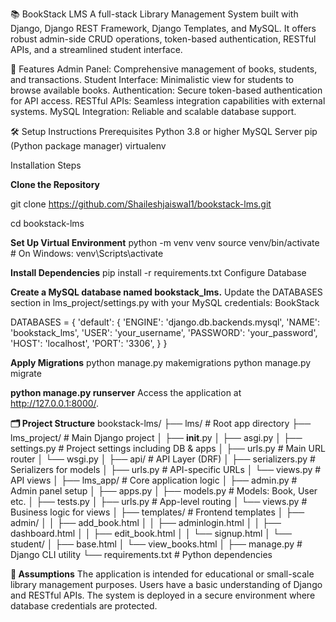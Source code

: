 📚 BookStack LMS
A full-stack Library Management System built with Django, Django REST Framework, Django Templates, and MySQL. It offers robust admin-side CRUD operations, token-based authentication, RESTful APIs, and a streamlined student interface.​

🚀 Features
Admin Panel: Comprehensive management of books, students, and transactions.
Student Interface: Minimalistic view for students to browse available books.
Authentication: Secure token-based authentication for API access.
RESTful APIs: Seamless integration capabilities with external systems.
MySQL Integration: Reliable and scalable database support.​

🛠️ Setup Instructions
Prerequisites
Python 3.8 or higher
MySQL Server
pip (Python package manager)
virtualenv 

Installation Steps

**Clone the Repository**

git clone https://github.com/Shaileshjaiswal1/bookstack-lms.git

cd bookstack-lms

**Set Up Virtual Environment**
python -m venv venv
source venv/bin/activate  # On Windows: venv\Scripts\activate

**Install Dependencies**
pip install -r requirements.txt
Configure Database

**Create a MySQL database named bookstack_lms.**
Update the DATABASES section in lms_project/settings.py with your MySQL credentials:​
BookStack

DATABASES = {
    'default': {
        'ENGINE': 'django.db.backends.mysql',
        'NAME': 'bookstack_lms',
        'USER': 'your_username',
        'PASSWORD': 'your_password',
        'HOST': 'localhost',
        'PORT': '3306',
    }
}


**Apply Migrations**
python manage.py makemigrations
python manage.py migrate

**python manage.py runserver**
Access the application at http://127.0.0.1:8000/.

**🗂️ Project Structure**
bookstack-lms/
├── lms/                           # Root app directory
├── lms_project/                   # Main Django project
│   ├── __init__.py
│   ├── asgi.py
│   ├── settings.py                # Project settings including DB & apps
│   ├── urls.py                    # Main URL router
│   └── wsgi.py
│
├── api/                           # API Layer (DRF)
│   ├── serializers.py             # Serializers for models
│   ├── urls.py                    # API-specific URLs
│   └── views.py                   # API views
│
├── lms_app/                       # Core application logic
│   ├── admin.py                   # Admin panel setup
│   ├── apps.py
│   ├── models.py                  # Models: Book, User etc.
│   ├── tests.py
│   ├── urls.py                    # App-level routing
│   └── views.py                   # Business logic for views
│
├── templates/                     # Frontend templates
│   ├── admin/
│   │   ├── add_book.html
│   │   ├── adminlogin.html
│   │   ├── dashboard.html
│   │   ├── edit_book.html
│   │   └── signup.html
│   └── student/
│       ├── base.html
│       └── view_books.html
│
├── manage.py                      # Django CLI utility
└── requirements.txt               # Python dependencies

**📌 Assumptions**
The application is intended for educational or small-scale library management purposes.
Users have a basic understanding of Django and RESTful APIs.
The system is deployed in a secure environment where database credentials are protected.​
